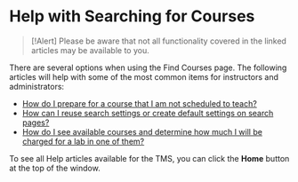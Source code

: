 # Help with Searching for Courses

> [!Alert] Please be aware that not all functionality covered in the linked articles may be available to you.

There are several options when using the Find Courses page. The following articles will help with some of the most common items for instructors and administrators: 

- [How do I prepare for a course that I am not scheduled to teach?](../instructors/instructor-prep-and-classes/prepare-for-course-not-scheduled-to-teach.md)
- [How can I reuse search settings or create default settings on search pages?](../tms-administrators/tms-fundamentals/reuse-search-settings-or-create-default-settings-on-search-pages.md)
- [How do I see available courses and determine how much I will be charged for a lab in one of them?](../tms-administrators/courses-and-activities/overall/see-available-courses-and-determine-cost-for-lab-in-one.md)

To see all Help articles available for the TMS, you can click the **Home** button at the top of the window.
